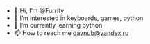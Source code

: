 - 👋 Hi, I’m @Furrity
- 👀 I’m interested in keyboards, games, python
- 🌱 I’m currently learning python
- 📫 How to reach me davnub@yandex.ru

<!---
Furrity/Furrity is a ✨ special ✨ repository because its `README.md` (this file) appears on your GitHub profile.
You can click the Preview link to take a look at your changes.
--->
